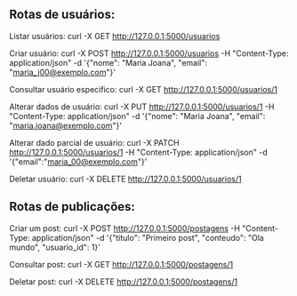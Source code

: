 ## Rotas de usuários: 

Listar usuários:
curl -X GET http://127.0.0.1:5000/usuarios

Criar usuário:
curl -X POST http://127.0.0.1:5000/usuarios -H "Content-Type: application/json" -d '{"nome": "Maria Joana", "email": "maria_j00@exemplo.com"}'

Consultar usuário especifico:
curl -X GET http://127.0.0.1:5000/usuarios/1

Alterar dados de usuário:
curl -X PUT http://127.0.0.1:5000/usuarios/1 -H "Content-Type: application/json" -d '{"nome": "Maria Joana", "email": "maria.joana@exemplo.com"}'

Alterar dado parcial de usuário:
curl -X PATCH http://127.0.0.1:5000/usuarios/1 -H "Content-Type: application/json" -d '{"email":"maria_00@exemplo.com"}'

Deletar usuário:
curl -X DELETE http://127.0.0.1:5000/usuarios/1


## Rotas de publicações:

Criar um post:
curl -X POST http://127.0.0.1:5000/postagens -H "Content-Type: application/json" -d '{"titulo": "Primeiro post", "conteudo": "Ola mundo", "usuario_id": 1}'

Consultar post:
curl -X GET http://127.0.0.1:5000/postagens/1

Deletar post:
curl -X DELETE http://127.0.0.1:5000/postagens/1
